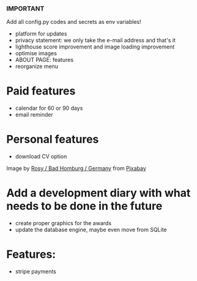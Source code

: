### IMPORTANT ###
Add all config.py codes and secrets as env variables! 

- platform for updates
- privacy statement: we only take the e-mail address and that's it 
- lighthouse score improvement and image loading improvement
- optimise images
- ABOUT PAGE: features
- reorganize menu


# Paid features
- calendar for 60 or 90 days
- email reminder 

# Personal features
- download CV option

Image by <a href="https://pixabay.com/users/roszie-6000120/?utm_source=link-attribution&utm_medium=referral&utm_campaign=image&utm_content=7396138">Rosy / Bad Homburg / Germany</a> from <a href="https://pixabay.com//?utm_source=link-attribution&utm_medium=referral&utm_campaign=image&utm_content=7396138">Pixabay</a>

# Add a development diary with what needs to be done in the future
- create proper graphics for the awards 
- update the database engine, maybe even move from SQLite

# Features:
- stripe payments

